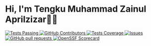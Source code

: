 <h1 class="align-start">Hi, I'm Tengku Muhammad Zainul Aprilzizar👋🏻</h1>
<p class="align-start">
  <a href="https://github.com/anuraghazra/github-readme-stats/actions">
      <img alt="Tests Passing" src="https://github.com/tengkuzainul/github-readme-stats/workflows/Test/badge.svg" />
    </a>
    <a href="https://github.com/anuraghazra/github-readme-stats/graphs/contributors">
      <img alt="GitHub Contributors" src="https://img.shields.io/github/contributors/tengkuzainul/github-readme-stats" />
    </a>
    <a href="https://codecov.io/gh/anuraghazra/github-readme-stats">
      <img alt="Tests Coverage" src="https://codecov.io/gh/tengkuzainul/github-readme-stats/branch/master/graph/badge.svg" />
    </a>
    <a href="https://github.com/anuraghazra/github-readme-stats/issues">
      <img alt="Issues" src="https://img.shields.io/github/issues/tengkuzainul/github-readme-stats?color=0088ff" />
    </a>
    <a href="https://github.com/anuraghazra/github-readme-stats/pulls">
      <img alt="GitHub pull requests" src="https://img.shields.io/github/issues-pr/tengkuzainul/github-readme-stats?color=0088ff" />
    </a>
    <a href="https://securityscorecards.dev/viewer/?uri=github.com/tengkuzainul/github-readme-stats">
      <img alt="OpenSSF Scorecard" src="https://api.securityscorecards.dev/projects/github.com/tengkuzainul/github-readme-stats/badge" />
    </a>
</p>
